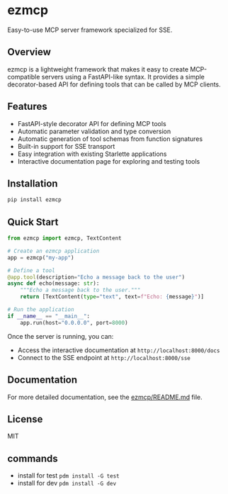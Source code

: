 # ezmcp

Easy-to-use MCP server framework specialized for SSE.

## Overview

ezmcp is a lightweight framework that makes it easy to create MCP-compatible servers using a FastAPI-like syntax. It provides a simple decorator-based API for defining tools that can be called by MCP clients.

## Features

- FastAPI-style decorator API for defining MCP tools
- Automatic parameter validation and type conversion
- Automatic generation of tool schemas from function signatures
- Built-in support for SSE transport
- Easy integration with existing Starlette applications
- Interactive documentation page for exploring and testing tools

## Installation

```bash
pip install ezmcp
```

## Quick Start

```python
from ezmcp import ezmcp, TextContent

# Create an ezmcp application
app = ezmcp("my-app")

# Define a tool
@app.tool(description="Echo a message back to the user")
async def echo(message: str):
    """Echo a message back to the user."""
    return [TextContent(type="text", text=f"Echo: {message}")]

# Run the application
if __name__ == "__main__":
    app.run(host="0.0.0.0", port=8000)
```

Once the server is running, you can:
- Access the interactive documentation at `http://localhost:8000/docs`
- Connect to the SSE endpoint at `http://localhost:8000/sse`

## Documentation

For more detailed documentation, see the [ezmcp/README.md](ezmcp/README.md) file.

## License

MIT

## commands

- install for test `pdm install -G test`
- install for dev `pdm install -G dev`
